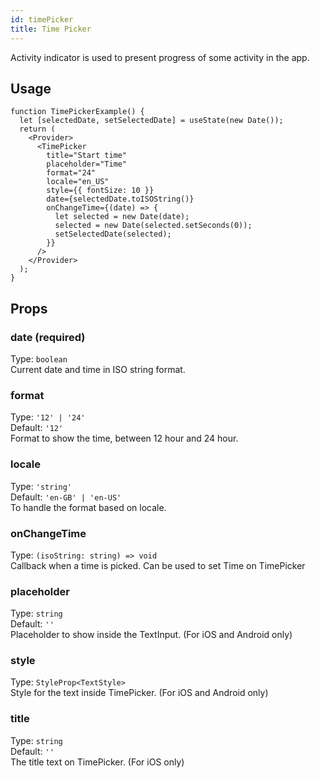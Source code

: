 ```yaml
---
id: timePicker
title: Time Picker
---
```


Activity indicator is used to present progress of some activity in the app.

## Usage

```tsx live
function TimePickerExample() {
  let [selectedDate, setSelectedDate] = useState(new Date());
  return (
    <Provider>
      <TimePicker
        title="Start time"
        placeholder="Time"
        format="24"
        locale="en_US"
        style={{ fontSize: 10 }}
        date={selectedDate.toISOString()}
        onChangeTime={(date) => {
          let selected = new Date(date);
          selected = new Date(selected.setSeconds(0));
          setSelectedDate(selected);
        }}
      />
    </Provider>
  );
}
```

## Props

### date (required)

Type: `boolean`  
Current date and time in ISO string format.

### format

Type: `'12' | '24'`  
Default: `'12'`  
Format to show the time, between 12 hour and 24 hour.

### locale

Type: `'string'`  
Default: `'en-GB' | 'en-US'`  
To handle the format based on locale.

### onChangeTime

Type: `(isoString: string) => void`  
Callback when a time is picked. Can be used to set Time on TimePicker

### placeholder

Type: `string`  
Default: `''`  
Placeholder to show inside the TextInput. (For iOS and Android only)

### style

Type: `StyleProp<TextStyle>`  
Style for the text inside TimePicker. (For iOS and Android only)

### title

Type: `string`  
Default: `''`  
The title text on TimePicker. (For iOS only)
